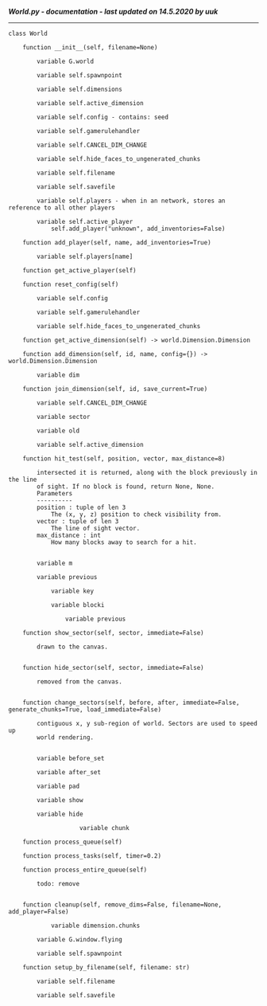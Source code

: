 ***World.py - documentation - last updated on 14.5.2020 by uuk***
___

    class World

        function __init__(self, filename=None)

            variable G.world

            variable self.spawnpoint

            variable self.dimensions

            variable self.active_dimension

            variable self.config - contains: seed

            variable self.gamerulehandler

            variable self.CANCEL_DIM_CHANGE

            variable self.hide_faces_to_ungenerated_chunks

            variable self.filename

            variable self.savefile

            variable self.players - when in an network, stores an reference to all other players

            variable self.active_player
                self.add_player("unknown", add_inventories=False)

        function add_player(self, name, add_inventories=True)

            variable self.players[name]

        function get_active_player(self)

        function reset_config(self)

            variable self.config

            variable self.gamerulehandler

            variable self.hide_faces_to_ungenerated_chunks

        function get_active_dimension(self) -> world.Dimension.Dimension

        function add_dimension(self, id, name, config={}) -> world.Dimension.Dimension

            variable dim

        function join_dimension(self, id, save_current=True)

            variable self.CANCEL_DIM_CHANGE

            variable sector

            variable old

            variable self.active_dimension

        function hit_test(self, position, vector, max_distance=8)
            
            intersected it is returned, along with the block previously in the line
            of sight. If no block is found, return None, None.
            Parameters
            ----------
            position : tuple of len 3
                The (x, y, z) position to check visibility from.
            vector : tuple of len 3
                The line of sight vector.
            max_distance : int
                How many blocks away to search for a hit.


            variable m

            variable previous

                variable key

                variable blocki

                    variable previous

        function show_sector(self, sector, immediate=False)
            
            drawn to the canvas.


        function hide_sector(self, sector, immediate=False)
            
            removed from the canvas.


        function change_sectors(self, before, after, immediate=False, generate_chunks=True, load_immediate=False)
            
            contiguous x, y sub-region of world. Sectors are used to speed up
            world rendering.


            variable before_set

            variable after_set

            variable pad

            variable show

            variable hide

                        variable chunk

        function process_queue(self)

        function process_tasks(self, timer=0.2)

        function process_entire_queue(self)
            
            todo: remove


        function cleanup(self, remove_dims=False, filename=None, add_player=False)

                variable dimension.chunks

            variable G.window.flying

            variable self.spawnpoint

        function setup_by_filename(self, filename: str)

            variable self.filename

            variable self.savefile
